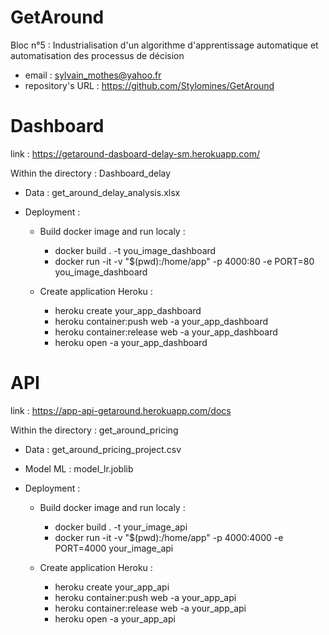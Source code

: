 # GetAround
Bloc n°5 : Industrialisation d'un algorithme d'apprentissage automatique et automatisation des processus de décision

* email : sylvain_mothes@yahoo.fr
* repository's URL : https://github.com/Stylomines/GetAround


# Dashboard

link : https://getaround-dasboard-delay-sm.herokuapp.com/


Within the directory : Dashboard_delay

+ Data : get_around_delay_analysis.xlsx

+ Deployment :
  - Build docker image and run localy :
      * docker build . -t you_image_dashboard
      * docker run -it -v "$(pwd):/home/app" -p 4000:80 -e PORT=80 you_image_dashboard

  - Create application Heroku :
      * heroku create your_app_dashboard
      * heroku container:push web -a your_app_dashboard
      * heroku container:release web -a your_app_dashboard
      * heroku open -a your_app_dashboard




# API

link : https://app-api-getaround.herokuapp.com/docs

Within the directory : get_around_pricing

+ Data : get_around_pricing_project.csv
+ Model ML : model_lr.joblib

+ Deployment :

  - Build docker image and run localy :
      * docker build . -t your_image_api
      * docker run -it -v "$(pwd):/home/app" -p 4000:4000 -e PORT=4000 your_image_api

  - Create application Heroku :
      * heroku create your_app_api
      * heroku container:push web -a your_app_api
      * heroku container:release web -a your_app_api
      * heroku open -a your_app_api

